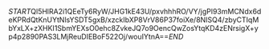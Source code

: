$START$Ql5HlRA2i1QEeTy6RyW/JHG1kE43U/pxvhhhRO/VY/jgPl93mMCNdx6deKPRdQtKnUYtNlsYSDT5gxB/xzckIbXP8VrV86P37foiXe/8NISQ4/zbyCTIqMbYxLX+zXHKI1SbmYEXsO0ehc8ZvkeJQ7o9OencQwZosYtqKD4zENrsigX+yp4p2890PAS3LMjReuDIEBoF522Oj/wouIYtnA==$END$